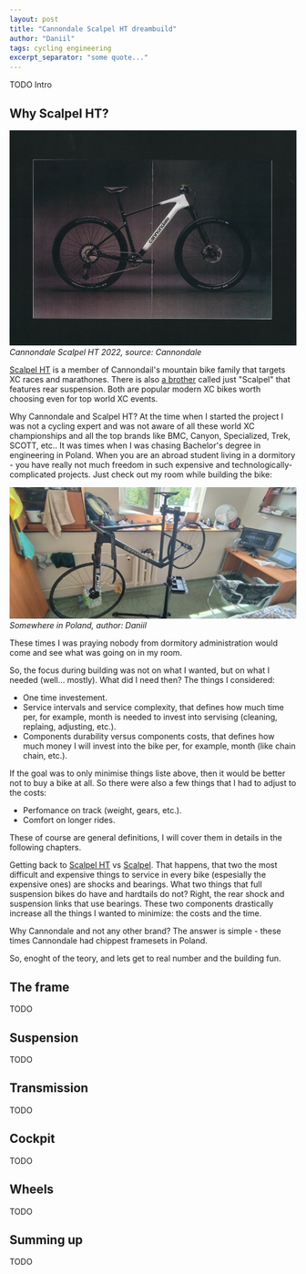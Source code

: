 ```yaml
---
layout: post
title: "Cannondale Scalpel HT dreambuild"
author: "Daniil"
tags: cycling engineering
excerpt_separator: "some quote..."
---
```


TODO Intro

## Why Scalpel HT?

![cannondale-scalpel-ht-si-2022](/assets/images/2025-07-05-scalpel-ht-building-story/cannondale-scalpel-ht-2022.jpg)
_Cannondale Scalpel HT 2022, source: Cannondale_

[Scalpel HT][scalpel-ht] is a member of Cannondail's mountain bike family that
targets XC races and marathones. There is also [a brother][scalpel] called just
"Scalpel" that features rear suspension. Both are popular modern XC bikes worth
choosing even for top world XC events.

Why Cannondale and Scalpel HT? At the time when I started the project I was not
a cycling expert and was not aware of all these world XC championships and all
the top brands like BMC, Canyon, Specialized, Trek, SCOTT, etc.. It was times
when I was chasing Bachelor's degree in engineering in Poland. When you are an
abroad student living in a dormitory - you have really not much freedom in such
expensive and technologically-complicated projects. Just check out my room while
building the bike:

![dorm-room-building-bike](/assets/images/2025-07-05-scalpel-ht-building-story/dorm-room-building-bike.jpg)
_Somewhere in Poland, author: Daniil_

These times I was praying nobody from dormitory administration would come and
see what was going on in my room.

So, the focus during building was not on what I wanted, but on what I needed
(well... mostly). What did I need then? The things I considered:

* One time investement.
* Service intervals and service complexity, that defines how much time per, for
  example, month is needed to invest into servising (cleaning, replaing,
  adjusting, etc.).
* Components durability versus components costs, that defines how much money I
  will invest into the bike per, for example, month (like chain chain, etc.).

If the goal was to only minimise things liste above, then it would be better not
to buy a bike at all. So there were also a few things that I had to adjust to
the costs:

* Perfomance on track (weight, gears, etc.).
* Comfort on longer rides.

These of course are general definitions, I will cover them in details in the
following chapters.

Getting back to [Scalpel HT](scalpel-ht) vs [Scalpel](scalpel). That happens,
that two the most difficult and expensive things to service in every bike
(espesially the expensive ones) are shocks and bearings. What two things that
full suspension bikes do have and hardtails do not? Right, the rear shock and
suspension links that use bearings. These two components drastically increase
all the things I wanted to minimize: the costs and the time.

Why Cannondale and not any other brand? The answer is simple - these times
Cannondale had chippest framesets in Poland.

So, enoght of the teory, and lets get to real number and the building fun.

[scalpel-ht]: https://www.cannondale.com/en-eu/bikes/mountain/cross-country/scalpel-ht
[scalpel]: https://www.cannondale.com/en-eu/bikes/mountain/cross-country/scalpel

## The frame

TODO

## Suspension

TODO

## Transmission

TODO

## Cockpit

TODO

## Wheels

TODO

## Summing up

TODO
